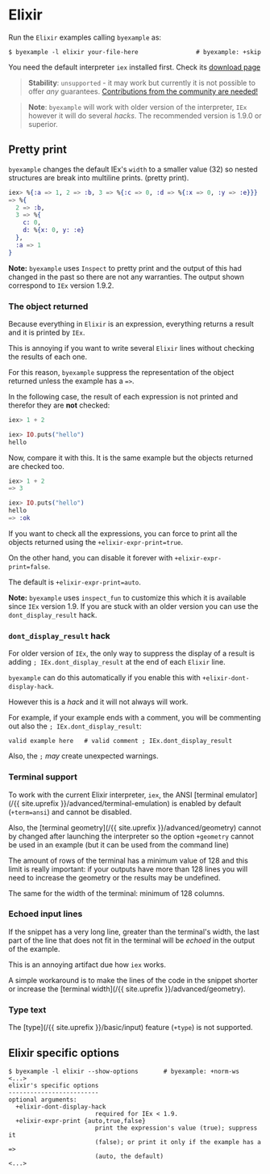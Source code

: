 # Elixir

Run the `Elixir` examples calling `byexample` as:

```shell
$ byexample -l elixir your-file-here                # byexample: +skip
```

You need the default interpreter ``iex`` installed first.
Check its [download page](https://elixir-lang.org)

> **Stability**: ``unsupported`` - it may work but currently it is not
> possible to offer *any* guarantees.
> [Contributions from the community are needed!](https://github.com/byexamples/byexample/tree/master/CONTRIBUTING.md)

> **Note**: ``byexample`` will work with older version of the interpreter,
``IEx`` however it will do several *hacks*. The recommended version is
1.9.0 or superior.

## Pretty print

``byexample`` changes the default IEx's ``width`` to a smaller
value (32) so nested structures are break into multiline prints.
(pretty print).

```elixir
iex> %{:a => 1, 2 => :b, 3 => %{:c => 0, :d => %{:x => 0, :y => :e}}}
=> %{
  2 => :b,
  3 => %{
    c: 0,
    d: %{x: 0, y: :e}
  },
  :a => 1
}
```

**Note:** ``byexample`` uses ``Inspect`` to pretty print and the output of
this had changed in the past so there are not any warranties.
The output shown correspond to ``IEx`` version 1.9.2.


### The object returned

Because everything in ``Elixir`` is an expression, everything returns a result
and it is printed by ``IEx``.

This is annoying if you want to write several ``Elixir`` lines without checking
the results of each one.

For this reason, ``byexample`` suppress the representation of the object
returned unless the example has a ``=>``.

In the following case, the result of each expression is not printed and
therefor they are **not** checked:

```elixir
iex> 1 + 2

iex> IO.puts("hello")
hello
```

Now, compare it with this. It is the same example but the objects returned
are checked too.

```elixir
iex> 1 + 2
=> 3

iex> IO.puts("hello")
hello
=> :ok
```

If you want to check all the expressions, you can force to print all the
objects returned using the ``+elixir-expr-print=true``.

On the other hand, you can disable it forever
with ``+elixir-expr-print=false``.

The default is ``+elixir-expr-print=auto``.

**Note:** ``byexample`` uses ``inspect_fun`` to customize this which it is
available since ``IEx`` version 1.9. If you are stuck with an older version
you can use the ``dont_display_result`` hack.

### ``dont_display_result`` hack

For older version of ``IEx``, the only way to suppress the display of
a result is adding ``; IEx.dont_display_result`` at the end of each
``Elixir`` line.

``byexample`` can do this automatically if you enable this with
``+elixir-dont-display-hack``.

However this is a *hack* and it will not always will work.

For example, if your example ends with a comment, you will be commenting
out also the ``; IEx.dont_display_result``:

```
valid example here   # valid comment ; IEx.dont_display_result
```

Also, the ``;`` *may* create unexpected warnings.

### Terminal support

To work with the current Elixir interpreter, ``iex``, the ANSI
[terminal emulator](/{{ site.uprefix }}/advanced/terminal-emulation) is
enabled by default (``+term=ansi``) and cannot be disabled.

Also, the [terminal geometry](/{{ site.uprefix }}/advanced/geometry)
cannot by changed after launching the interpreter
so the option ``+geometry`` cannot be used in an example (but it can be
used from the command line)

The amount of rows of the terminal has a minimum value of 128 and this limit
is really important: if your outputs have more than 128 lines you will need
to increase the geometry or the results may be undefined.

The same for the width of the terminal: minimum of 128 columns.

### Echoed input lines

If the snippet has a very long line, greater than the terminal's width,
the last part of the line that does not fit in the terminal will be *echoed*
in the output of the example.

This is an annoying artifact due how ``iex`` works.

A simple workaround is to make the lines of the code in the snippet
shorter or increase the
[terminal width](/{{ site.uprefix }}/advanced/geometry).

### Type text

The [type](/{{ site.uprefix }}/basic/input)
feature (`+type`) is not supported.

## Elixir specific options

```
$ byexample -l elixir --show-options       # byexample: +norm-ws
<...>
elixir's specific options
-------------------------
optional arguments:
  +elixir-dont-display-hack
                        required for IEx < 1.9.
  +elixir-expr-print {auto,true,false}
                        print the expression's value (true); suppress it
                        (false); or print it only if the example has a =>
                        (auto, the default)
<...>
```
